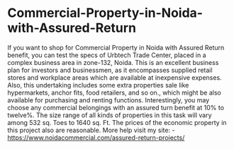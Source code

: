 # Commercial-Property-in-Noida-with-Assured-Return
If you want to shop for Commercial Property in Noida with Assured Return benefit, you can test the specs of Urbtech Trade Center, placed in a complex business area in zone-132, Noida. This is an excellent business plan for investors and businessmen, as it encompasses supplied retail stores and workplace areas which are available at inexpensive expenses. Also, this undertaking includes some extra properties sale like hypermarkets, anchor fits, food retailers, and so on., which might be also available for purchasing and renting functions. Interestingly, you may choose any commercial belongings with an assured turn benefit at 10% to twelve%. The size range of all kinds of properties in this task will vary among 532 sq. Toes to 1640 sq. Ft. The prices of the economic property in this project also are reasonable. More help visit my site: - https://www.noidacommercial.com/assured-return-projects/ 
